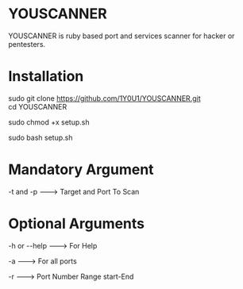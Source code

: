 # YOUSCANNER

YOUSCANNER is ruby based port and services scanner for hacker or pentesters.

# Installation
sudo git clone https://github.com/1Y0U1/YOUSCANNER.git <br>
cd YOUSCANNER <br>

sudo chmod +x setup.sh <br>

sudo bash setup.sh <br>

# Mandatory Argument
-t  and -p   ---> Target and Port To Scan <br>

# Optional Arguments

-h or --help   --->  For Help <br>

-a   --->  For all ports  <br>

-r   --->  Port Number Range start-End

